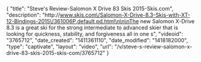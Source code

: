 {
    "title": "Steve's Review-Salomon X Drive 83 Skis 2015-Skis.com",
    "description": "http:\/\/www.skis.com\/Salomon-X-Drive-8.3-Skis-with-XT-12-Bindings-2015\/361006P,default,pd.html\n\n\nThe new Salomon X-Drive 8.3 is a great ski for the strong intermediate to advanced skier that is looking for quickness, stability, and forgiveness all in one s",
    "videoid": "3765712",
    "date_created": "1411361110",
    "date_modified": "1418182000",
    "type": "captivate",
    "layout": "video",
    "url": "\/v\/steve-s-review-salomon-x-drive-83-skis-2015-skis-com\/3765712"
}
